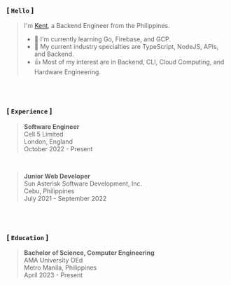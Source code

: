 ### [ `Hello` ]
> I'm [Kent](https://github.com/kentlouisetonino), a Backend Engineer from the Philippines.
> - 🎯 I'm currently learning Go, Firebase, and GCP.
> - 🧠 My current industry specialties are TypeScript, NodeJS, APIs, and Backend.
> - 👍 Most of my interest are in Backend, CLI, Cloud Computing, and Hardware Engineering.

<br />
<br />

### [ `Experience` ]
> **Software Engineer** <br />
> Cell 5 Limited <br />
> London, England <br />
> October 2022 - Present

<br />

> **Junior Web Developer** <br />
> Sun Asterisk Software Development, Inc. <br />
> Cebu, Philippines <br />
> July 2021 - September 2022

<br />
<br />

### [ `Education` ]
> **Bachelor of Science, Computer Engineering** <br />
> AMA University OEd <br />
> Metro Manila, Philippines <br />
> April 2023 - Present

